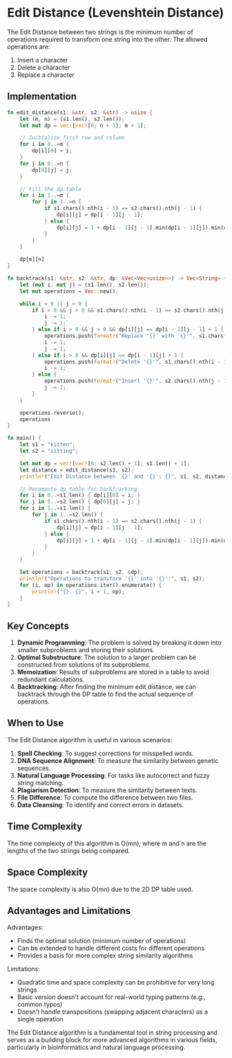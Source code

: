 # Edit Distance (Levenshtein Distance)

The Edit Distance between two strings is the minimum number of operations required to transform one string into the other. The allowed operations are:
1. Insert a character
2. Delete a character
3. Replace a character

## Implementation

```rust
fn edit_distance(s1: &str, s2: &str) -> usize {
    let (m, n) = (s1.len(), s2.len());
    let mut dp = vec![vec![0; n + 1]; m + 1];

    // Initialize first row and column
    for i in 0..=m {
        dp[i][0] = i;
    }
    for j in 0..=n {
        dp[0][j] = j;
    }

    // Fill the dp table
    for i in 1..=m {
        for j in 1..=n {
            if s1.chars().nth(i - 1) == s2.chars().nth(j - 1) {
                dp[i][j] = dp[i - 1][j - 1];
            } else {
                dp[i][j] = 1 + dp[i - 1][j - 1].min(dp[i - 1][j]).min(dp[i][j - 1]);
            }
        }
    }

    dp[m][n]
}

fn backtrack(s1: &str, s2: &str, dp: &Vec<Vec<usize>>) -> Vec<String> {
    let (mut i, mut j) = (s1.len(), s2.len());
    let mut operations = Vec::new();

    while i > 0 || j > 0 {
        if i > 0 && j > 0 && s1.chars().nth(i - 1) == s2.chars().nth(j - 1) {
            i -= 1;
            j -= 1;
        } else if i > 0 && j > 0 && dp[i][j] == dp[i - 1][j - 1] + 1 {
            operations.push(format!("Replace '{}' with '{}'", s1.chars().nth(i - 1).unwrap(), s2.chars().nth(j - 1).unwrap()));
            i -= 1;
            j -= 1;
        } else if i > 0 && dp[i][j] == dp[i - 1][j] + 1 {
            operations.push(format!("Delete '{}'", s1.chars().nth(i - 1).unwrap()));
            i -= 1;
        } else {
            operations.push(format!("Insert '{}'", s2.chars().nth(j - 1).unwrap()));
            j -= 1;
        }
    }

    operations.reverse();
    operations
}

fn main() {
    let s1 = "kitten";
    let s2 = "sitting";

    let mut dp = vec![vec![0; s2.len() + 1]; s1.len() + 1];
    let distance = edit_distance(s1, s2);
    println!("Edit Distance between '{}' and '{}': {}", s1, s2, distance);

    // Recompute dp table for backtracking
    for i in 0..=s1.len() { dp[i][0] = i; }
    for j in 0..=s2.len() { dp[0][j] = j; }
    for i in 1..=s1.len() {
        for j in 1..=s2.len() {
            if s1.chars().nth(i - 1) == s2.chars().nth(j - 1) {
                dp[i][j] = dp[i - 1][j - 1];
            } else {
                dp[i][j] = 1 + dp[i - 1][j - 1].min(dp[i - 1][j]).min(dp[i][j - 1]);
            }
        }
    }

    let operations = backtrack(s1, s2, &dp);
    println!("Operations to transform '{}' into '{}':", s1, s2);
    for (i, op) in operations.iter().enumerate() {
        println!("{}. {}", i + 1, op);
    }
}
```

## Key Concepts

1. **Dynamic Programming**: The problem is solved by breaking it down into smaller subproblems and storing their solutions.
2. **Optimal Substructure**: The solution to a larger problem can be constructed from solutions of its subproblems.
3. **Memoization**: Results of subproblems are stored in a table to avoid redundant calculations.
4. **Backtracking**: After finding the minimum edit distance, we can backtrack through the DP table to find the actual sequence of operations.

## When to Use

The Edit Distance algorithm is useful in various scenarios:

1. **Spell Checking**: To suggest corrections for misspelled words.
2. **DNA Sequence Alignment**: To measure the similarity between genetic sequences.
3. **Natural Language Processing**: For tasks like autocorrect and fuzzy string matching.
4. **Plagiarism Detection**: To measure the similarity between texts.
5. **File Difference**: To compute the difference between two files.
6. **Data Cleansing**: To identify and correct errors in datasets.

## Time Complexity

The time complexity of this algorithm is O(mn), where m and n are the lengths of the two strings being compared.

## Space Complexity

The space complexity is also O(mn) due to the 2D DP table used.

## Advantages and Limitations

Advantages:
- Finds the optimal solution (minimum number of operations)
- Can be extended to handle different costs for different operations
- Provides a basis for more complex string similarity algorithms

Limitations:
- Quadratic time and space complexity can be prohibitive for very long strings
- Basic version doesn't account for real-world typing patterns (e.g., common typos)
- Doesn't handle transpositions (swapping adjacent characters) as a single operation

The Edit Distance algorithm is a fundamental tool in string processing and serves as a building block for more advanced algorithms in various fields, particularly in bioinformatics and natural language processing.
